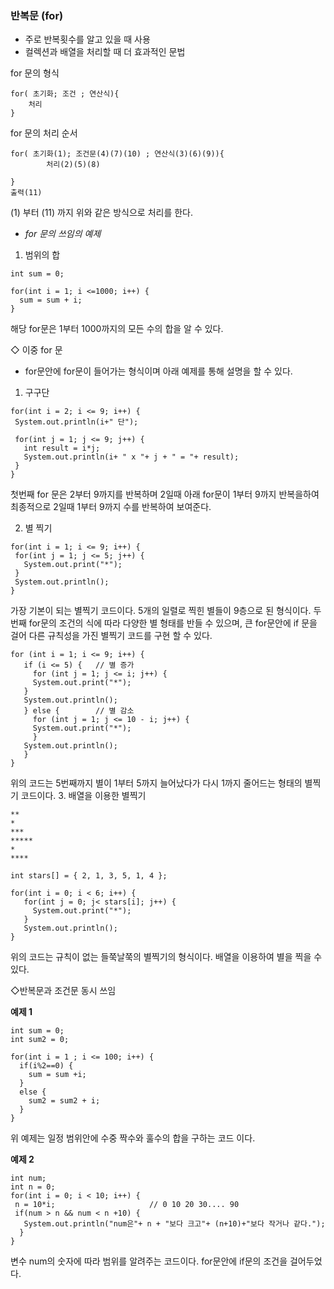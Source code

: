 ### 반복문 (for)
  - 주로 반복횟수를 알고 있을 때 사용
  - 컬렉션과 배열을 처리할 때 더 효과적인 문법
  
  for 문의 형식
  
```
for( 초기화; 조건 ; 연산식){
    처리
}
```
for 문의 처리 순서

```
for( 초기화(1); 조건문(4)(7)(10) ; 연산식(3)(6)(9)){
        처리(2)(5)(8)
					
}
출력(11)
```
(1) 부터 (11) 까지 위와 같은 방식으로 처리를 한다.


- *for 문의 쓰임의 예제*

1. 범위의 합

```
int sum = 0;  
		
for(int i = 1; i <=1000; i++) {
  sum = sum + i;
}
```
해당 for문은 1부터 1000까지의 모든 수의 합을 알 수 있다.

  ◇ 이중 for 문

 - for문안에 for문이 들어가는 형식이며 아래 예제를 통해 설명을 할 수 있다.
 
 1. 구구단
 ```
for(int i = 2; i <= 9; i++) {
  System.out.println(i+" 단");
  
  for(int j = 1; j <= 9; j++) {
    int result = i*j;
    System.out.println(i+ " x "+ j + " = "+ result);
  }
}
 ```
 첫번째 for 문은 2부터 9까지를 반복하며 2일때 아래 for문이 1부터 9까지 반복을하여 최종적으로
 2일때 1부터 9까지 수를 반복하여 보여준다.
 
 2. 별 찍기
 ```
for(int i = 1; i <= 9; i++) {
  for(int j = 1; j <= 5; j++) {
    System.out.print("*");
  }
  System.out.println();
}
 ```
 가장 기본이 되는 별찍기 코드이다. 5개의 일렬로 찍힌 별들이 9층으로 된 형식이다.
 두번째 for문의 조건의 식에 따라 다양한 별 형태를 반들 수 있으며, 큰 for문안에 if 문을 걸어 다른 규칙성을 가진 별찍기
 코드를 구현 할 수 있다.
 ```
for (int i = 1; i <= 9; i++) {
    if (i <= 5) { 	// 별 증가
      for (int j = 1; j <= i; j++) {
      System.out.print("*");
    }
    System.out.println();
    } else {    	// 별 감소
      for (int j = 1; j <= 10 - i; j++) {
      System.out.print("*");
      }
    System.out.println();
    }
}
 ```
 위의 코드는 5번째까지 별이 1부터 5까지 늘어났다가 다시 1까지 줄어드는 형태의 별찍기 코드이다.
 3. 배열을 이용한 별찍기
 ```
**
*
***
*****
*
****

int stars[] = { 2, 1, 3, 5, 1, 4 };
		
for(int i = 0; i < 6; i++) {
	for(int j = 0; j< stars[i]; j++) {
	  System.out.print("*");
	}
	System.out.println();
}
 ```
 위의 코드는 규칙이 없는 들쭉날쭉의 별찍기의 형식이다. 배열을 이용하여 별을 찍을 수 있다.
 
 ◇반복문과 조건문 동시 쓰임

**예제 1**
```
int sum = 0;
int sum2 = 0;
		
for(int i = 1 ; i <= 100; i++) {
  if(i%2==0) {
    sum = sum +i;
  }
  else {
    sum2 = sum2 + i;
  }
}
```
 위 예제는 일정 범위안에 수중 짝수와 훌수의 합을 구하는 코드 이다.
 
 **예제 2**
 ```
int num;
int n = 0;
for(int i = 0; i < 10; i++) {
  n = 10*i;                     // 0 10 20 30.... 90
  if(num > n && num < n +10) {
    System.out.println("num은"+ n + "보다 크고"+ (n+10)+"보다 작거나 같다.");
   }
}
 ```
 변수 num의 숫자에 따라 범위를 알려주는 코드이다. for문안에 if문의 조건을 걸어두었다.
